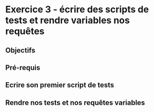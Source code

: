 # Exercice 3 - écrire des scripts de tests et rendre variables nos requêtes


## Objectifs


## Pré-requis


## Ecrire son premier script de tests


## Rendre nos tests et nos requêtes variables 